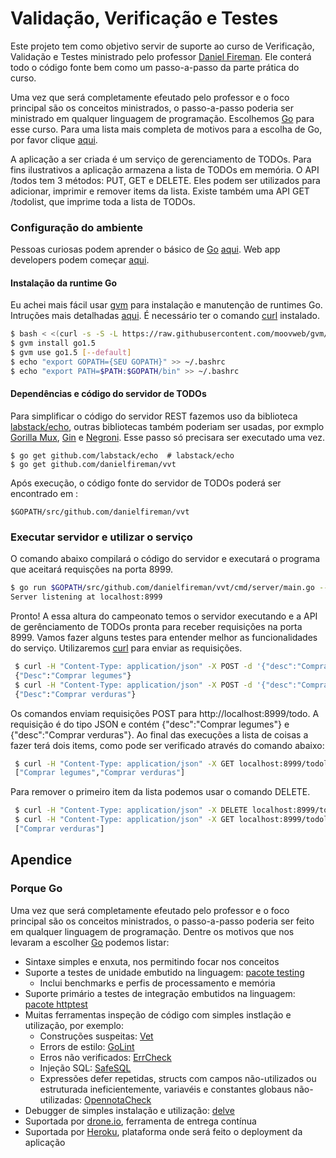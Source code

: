 # Validação, Verificação e Testes

Este projeto tem como objetivo servir de suporte ao curso de Verificação, Validação e Testes ministrado pelo professor [Daniel Fireman](mailto:danielfireman@gmail.com). Ele conterá todo o código fonte bem como um passo-a-passo da parte prática do curso.

Uma vez que será completamente efeutado pelo professor e o foco principal são os conceitos ministrados, o passo-a-passo poderia ser ministrado em qualquer linguagem de programação. Escolhemos [Go](http://golang.org) para esse curso. Para uma lista mais completa de motivos para a escolha de Go, por favor clique [aqui](#porque-go).

A aplicação a ser criada é um serviço de gerenciamento de TODOs. Para fins ilustrativos a aplicação armazena a lista de TODOs em memória. O API /todos tem 3 métodos: PUT, GET e DELETE. Eles podem ser utilizados para adicionar, imprimir e remover items da lista. Existe também uma API GET /todolist, que imprime toda a lista de TODOs.

### Configuração do ambiente
Pessoas curiosas podem aprender o básico de [Go](http://golang.org) [aqui](https://tour.golang.org/welcome/1). Web app developers podem começar [aqui](https://golang.org/doc/articles/wiki/).

#### Instalação da runtime Go
Eu achei mais fácil usar [gvm](http://github.com/moovweb/gvm) para instalação e manutenção de runtimes Go. Intruções mais detalhadas [aqui](https://github.com/moovweb/gvm). É necessário ter  o comando  [curl](http://curl.haxx.se/) instalado.

```bash
$ bash < <(curl -s -S -L https://raw.githubusercontent.com/moovweb/gvm/master/binscripts/gvm-installer)
$ gvm install go1.5
$ gvm use go1.5 [--default]
$ echo "export GOPATH={SEU GOPATH}" >> ~/.bashrc
$ echo "export PATH=$PATH:$GOPATH/bin" >> ~/.bashrc
```

#### Dependências e código do servidor de TODOs
Para simplificar o código do servidor REST fazemos uso da biblioteca [labstack/echo](https://github.com/labstack/echo), outras bibliotecas também poderiam ser usadas, por exmplo [Gorilla Mux](https://github.com/gorilla/mux), [Gin](https://gin-gonic.github.io/gin/) e [Negroni](https://github.com/codegangsta/negroni). Esse passo só precisara ser executado uma vez.

    $ go get github.com/labstack/echo  # labstack/echo
    $ go get github.com/danielfireman/vvt

Após execução, o código fonte do servidor de TODOs poderá ser encontrado em :

    $GOPATH/src/github.com/danielfireman/vvt

### Executar servidor e utilizar o serviço
O comando abaixo compilará o código do servidor e executará o programa que aceitará requisções na porta 8999.

```bash
$ go run $GOPATH/src/github.com/danielfireman/vvt/cmd/server/main.go --port=8999
Server listening at localhost:8999
```

Pronto! A essa altura do campeonato temos o servidor executando e a API de gerênciamento de TODOs pronta para receber requisições na porta 8999. Vamos fazer alguns testes para entender melhor as funcionalidades do serviço. Utilizaremos [curl](http://curl.haxx.se/) para enviar as requisições.

```bash
 $ curl -H "Content-Type: application/json" -X POST -d '{"desc":"Comprar legumes"}' localhost:8999/todo
 {"Desc":"Comprar legumes"}
 $ curl -H "Content-Type: application/json" -X POST -d '{"desc":"Comprar verduras"}' localhost:8999/todo
 {"Desc":"Comprar verduras"}
```

Os comandos enviam requisições POST para http://localhost:8999/todo. A requisição é do tipo JSON e contém {"desc":"Comprar legumes"} e {"desc":"Comprar verduras"}. Ao final das execuções a lista de coisas a fazer terá dois items, como pode ser verificado através do comando abaixo:

```bash
 $ curl -H "Content-Type: application/json" -X GET localhost:8999/todolist
 ["Comprar legumes","Comprar verduras"]
```

Para remover o primeiro item da lista podemos usar o comando DELETE.

```bash
 $ curl -H "Content-Type: application/json" -X DELETE localhost:8999/todo/0
 $ curl -H "Content-Type: application/json" -X GET localhost:8999/todolist
 ["Comprar verduras"]
```

## Apendice
### Porque Go
Uma vez que será completamente efeutado pelo professor e o foco principal são os conceitos ministrados, o passo-a-passo poderia ser feito em qualquer linguagem de programação. Dentre os motivos que nos levaram a escolher [Go](http://golang.org) podemos listar:

* Sintaxe simples e enxuta, nos permitindo focar nos conceitos
* Suporte a testes de unidade embutido na linguagem: [pacote testing](https://golang.org/pkg/testing/)
    * Inclui benchmarks e perfis de processamento e memória
* Suporte primário a testes de integração embutidos na linguagem: [pacote httptest](https://golang.org/pkg/net/http/httptest/)
* Muitas ferramentas inspeção de código com simples instlação e utilização, por exemplo: 
    * Construções suspeitas: [Vet](https://golang.org/cmd/vet/) 
    * Errors de estilo: [GoLint](https://github.com/golang/lint)
    * Erros não verificados: [ErrCheck](http://github.com/kisielk/errcheck)
    * Injeção SQL: [SafeSQL](https://github.com/stripe/safesql) 
    * Expressões defer repetidas, structs com campos não-utilizados ou estruturada ineficientemente,  variavéis e constantes globaus não-utilizadas: [OpennotaCheck](https://github.com/opennota/check/)
* Debugger de simples instalação e utilização: [delve](https://github.com/derekparker/delve)
* Suportada por [drone.io](http://drone.io), ferramenta de entrega contínua
* Suportada por [Heroku](https://www.heroku.com/), plataforma onde será feito o deployment da aplicação